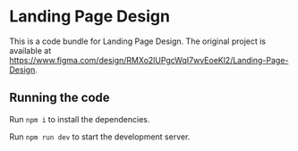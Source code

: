 
  # Landing Page Design

  This is a code bundle for Landing Page Design. The original project is available at https://www.figma.com/design/RMXo2lUPgcWqI7wvEoeKl2/Landing-Page-Design.

  ## Running the code

  Run `npm i` to install the dependencies.

  Run `npm run dev` to start the development server.
  